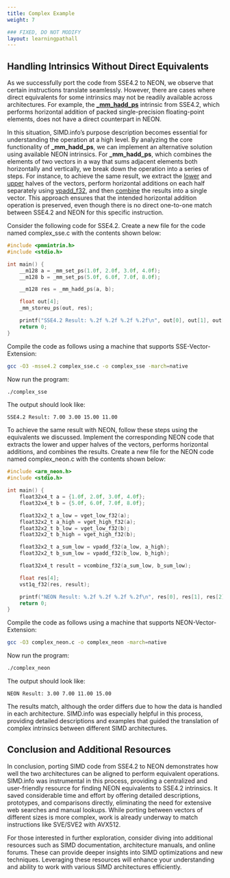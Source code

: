 ```yaml
---
title: Complex Example
weight: 7

### FIXED, DO NOT MODIFY
layout: learningpathall
---
```


## Handling Intrinsics Without Direct Equivalents
As we successfully port the code from SSE4.2 to NEON, we observe that certain instructions translate seamlessly. However, there are cases where direct equivalents for some intrinsics may not be readily available across architectures. For example, the [**_mm_hadd_ps**](https://simd.info/c_intrinsic/_mm_hadd_ps/) intrinsic from SSE4.2, which performs horizontal addition of packed single-precision floating-point elements, does not have a direct counterpart in NEON. 

In this situation, SIMD.info’s purpose description becomes essential for understanding the operation at a high level. By analyzing the core functionality of **_mm_hadd_ps**, we can implement an alternative solution using available NEON intrinsics. For **_mm_hadd_ps**, which combines the elements of two vectors in a way that sums adjacent elements both horizontally and vertically, we break down the operation into a series of steps. For instance, to achieve the same result, we extract the [lower](https://simd.info/c_intrinsic/vget_low_f32/) and [upper](https://simd.info/c_intrinsic/vget_high_f32/) halves of the vectors, perform horizontal additions on each half separately using [vpadd_f32](https://simd.info/c_intrinsic/vpadd_f32/), and then [combine](https://simd.info/c_intrinsic/vcombine_f32/) the results into a single vector. This approach ensures that the intended horizontal addition operation is preserved, even though there is no direct one-to-one match between SSE4.2 and NEON for this specific instruction.

Consider the following code for SSE4.2. Create a new file for the code named complex_sse.c with the contents shown below: 
```C
#include <pmmintrin.h>
#include <stdio.h>

int main() {
    __m128 a = _mm_set_ps(1.0f, 2.0f, 3.0f, 4.0f);
    __m128 b = _mm_set_ps(5.0f, 6.0f, 7.0f, 8.0f);

    __m128 res = _mm_hadd_ps(a, b);

    float out[4];
    _mm_storeu_ps(out, res);

    printf("SSE4.2 Result: %.2f %.2f %.2f %.2f\n", out[0], out[1], out[2], out[3]);
    return 0;
}
```

Compile the code as follows using a machine that supports SSE-Vector-Extension:
```bash
gcc -O3 -msse4.2 complex_sse.c -o complex_sse -march=native
```

Now run the program:
```bash
./complex_sse
```

The output should look like: 
```output
SSE4.2 Result: 7.00 3.00 15.00 11.00
```

To achieve the same result with NEON, follow these steps using the equivalents we discussed. Implement the corresponding NEON code that extracts the lower and upper halves of the vectors, performs horizontal additions, and combines the results. Create a new file for the NEON code named complex_neon.c with the contents shown below: 
```C
#include <arm_neon.h>
#include <stdio.h>

int main() {
    float32x4_t a = {1.0f, 2.0f, 3.0f, 4.0f};
    float32x4_t b = {5.0f, 6.0f, 7.0f, 8.0f};

    float32x2_t a_low = vget_low_f32(a);
    float32x2_t a_high = vget_high_f32(a);
    float32x2_t b_low = vget_low_f32(b);
    float32x2_t b_high = vget_high_f32(b);

    float32x2_t a_sum_low = vpadd_f32(a_low, a_high);
    float32x2_t b_sum_low = vpadd_f32(b_low, b_high);

    float32x4_t result = vcombine_f32(a_sum_low, b_sum_low);

    float res[4];
    vst1q_f32(res, result);

    printf("NEON Result: %.2f %.2f %.2f %.2f\n", res[0], res[1], res[2], res[3]);
    return 0;
}
```

Compile the code as follows using a machine that supports NEON-Vector-Extension:
```bash
gcc -O3 complex_neon.c -o complex_neon -march=native
```

Now run the program:
```bash
./complex_neon
```

The output should look like: 
```output
NEON Result: 3.00 7.00 11.00 15.00
```

The results match, although the order differs due to how the data is handled in each architecture. SIMD.info was especially helpful in this process, providing detailed descriptions and examples that guided the translation of complex intrinsics between different SIMD architectures.

## Conclusion and Additional Resources
In conclusion, porting SIMD code from SSE4.2 to NEON demonstrates how well the two architectures can be aligned to perform equivalent operations. SIMD.info was instrumental in this process, providing a centralized and user-friendly resource for finding NEON equivalents to SSE4.2 intrinsics. It saved considerable time and effort by offering detailed descriptions, prototypes, and comparisons directly, eliminating the need for extensive web searches and manual lookups. While porting between vectors of different sizes is more complex, work is already underway to match instructions like SVE/SVE2 with AVX512.

For those interested in further exploration, consider diving into additional resources such as SIMD documentation, architecture manuals, and online forums. These can provide deeper insights into SIMD optimizations and new techniques. Leveraging these resources will enhance your understanding and ability to work with various SIMD architectures efficiently.